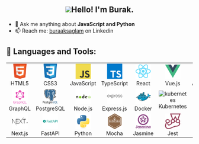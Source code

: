 <h2 align="center"><img src="https://media.giphy.com/media/hvRJCLFzcasrR4ia7z/giphy.gif" width="25px">Hello! I'm Burak.</h2>

- 💬 Ask me anything about **JavaScript and Python**
- 📫 Reach me: [buraaksaglam](https://www.linkedin.com/in/buraaksaglam/) on Linkedin

<h2 align="left" id="macropower-tech">🔨 Languages and Tools: </h2>

<p align="left">
 <table>
  <tr>
    <td align="center" width="96">
      <img src="https://raw.githubusercontent.com/devicons/devicon/master/icons/html5/html5-original.svg" alt="html5" width="42" height="42" />
      <br>HTML5
    </td>
    <td align="center" width="96">
      <img src="https://raw.githubusercontent.com/devicons/devicon/master/icons/css3/css3-original.svg" alt="css3" width="42" height="42" />
      <br>CSS3
    </td>
    <td align="center" width="96">
      <img src="https://raw.githubusercontent.com/devicons/devicon/master/icons/javascript/javascript-original.svg" alt="javascript" width="42" height="42" />
      <br>JavaScript
    </td>
    <td align="center" width="96">
      <img src="https://raw.githubusercontent.com/devicons/devicon/master/icons/typescript/typescript-original.svg" alt="typescript" width="42" height="42" />
      <br>TypeScript
    </td>
   <td align="center" width="96">
      <img src="https://raw.githubusercontent.com/devicons/devicon/master/icons/react/react-original.svg" alt="react" width="42" height="42" />
      <br>React
    </td>
    <td align="center" width="96">
      <img src="https://raw.githubusercontent.com/devicons/devicon/master/icons/vuejs/vuejs-original.svg" alt="vue" width="42" height="42" />
      <br>Vue.js
    </td>
   <td align="center" width="96">
      <img src="https://raw.githubusercontent.com/devicons/devicon/master/icons/angularjs/angularjs-original.svg" alt="angular" width="42" height="42" />
      <br>Angular
    </td>
  </tr>
  <tr>
   <td align="center" width="96"> 
      <img src="https://raw.githubusercontent.com/devicons/devicon/master/icons/graphql/graphql-plain-wordmark.svg" alt="graphql" width="42" height="42" />
      <br>GraphQL
    </td>
   <td align="center" width="96"> 
      <img src="https://raw.githubusercontent.com/devicons/devicon/master/icons/postgresql/postgresql-original-wordmark.svg" alt="postgresql" width="42" height="42" />
      <br>PostgreSQL
    </td>
    <td align="center" width="96"> 
      <img src="https://raw.githubusercontent.com/devicons/devicon/master/icons/nodejs/nodejs-original-wordmark.svg" alt="nodejs" width="42" height="42" />
      <br>Node.js
    </td>
    <td align="center" width="96"> 
      <img src="https://raw.githubusercontent.com/devicons/devicon/master/icons/express/express-original-wordmark.svg" alt="express" width="42" height="42" />
      <br>Express.js
    </td>
    <td align="center" width="96">
      <img src="https://raw.githubusercontent.com/devicons/devicon/master/icons/docker/docker-original.svg" alt="docker" width="42" height="42" />
      <br>Docker
    </td>
    <td align="center" width="96">
      <img src="https://www.vectorlogo.zone/logos/kubernetes/kubernetes-icon.svg" alt="kubernetes" width="42" height="42" />
      <br>Kubernetes
    </td>
    <td align="center" width="96"> 
      <img src="https://raw.githubusercontent.com/devicons/devicon/master/icons/neo4j/neo4j-original-wordmark.svg" alt="neo4j" width="42" height="42" />
      <br>Neo4j
    </td>
  </tr>
  <tr>
  <td align="center" width="96">
      <img src="https://raw.githubusercontent.com/devicons/devicon/master/icons/nextjs/nextjs-original-wordmark.svg" alt="nextjs" width="42" height="42" />
      <br>Next.js
    </td>
    <td align="center" width="96">
      <img src="https://raw.githubusercontent.com/devicons/devicon/master/icons/fastapi/fastapi-plain-wordmark.svg" alt="fastapi" width="42" height="42" />
      <br>FastAPI
    </td>
     <td align="center" width="96">
      <img src="https://raw.githubusercontent.com/devicons/devicon/master/icons/python/python-original.svg" alt="python" width="42" height="42" />
      <br>Python
    </td>
    </td>
     <td align="center" width="96">
      <img src="https://raw.githubusercontent.com/devicons/devicon/master/icons/mocha/mocha-plain.svg" alt="mocha" width="42" height="42" />
      <br>Mocha
    </td>
    <td align="center" width="96">
      <img src="https://raw.githubusercontent.com/devicons/devicon/master/icons/jasmine/jasmine-plain-wordmark.svg" alt="jasmine" width="42" height="42" />
      <br>Jasmine
    </td>
    <td align="center" width="96">
      <img src="https://raw.githubusercontent.com/devicons/devicon/master/icons/jest/jest-plain.svg" alt="jest" width="42" height="42" />
      <br>Jest
    </td>
   <td align="center" width="96">
      <img src="https://raw.githubusercontent.com/devicons/devicon/master/icons/git/git-original.svg" alt="git" width="42" height="42" />
      <br>Git
    </td>
  </tr>
</table>
</p>
